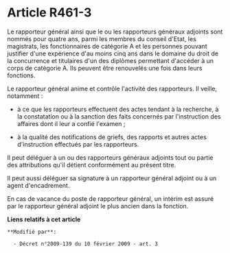 # Article R461-3

Le rapporteur général ainsi que le ou les rapporteurs généraux adjoints sont nommés pour quatre ans, parmi les membres du
conseil d'Etat, les magistrats, les fonctionnaires de catégorie A et les personnes pouvant justifier d'une expérience d'au
moins cinq ans dans le domaine du droit de la concurrence et titulaires d'un des diplômes permettant d'accéder à un corps de
catégorie A. Ils peuvent être renouvelés une fois dans leurs fonctions.

Le rapporteur général anime et contrôle l'activité des rapporteurs. Il veille, notamment :

- à ce que les rapporteurs effectuent des actes tendant à la recherche, à la constatation ou à la sanction des faits
concernés par l'instruction des affaires dont il leur a confié l'examen ;

- à la qualité des notifications de griefs, des rapports et autres actes d'instruction effectués par les rapporteurs.

Il peut déléguer à un ou des rapporteurs généraux adjoints tout ou partie des attributions qu'il détient conformément au
présent titre.

Il peut aussi  déléguer sa signature à un rapporteur général adjoint ou à un agent  d'encadrement. 

En cas de  vacance du poste de rapporteur général, un intérim est assuré par le rapporteur  général adjoint le plus ancien
dans la fonction.

**Liens relatifs à cet article**

	**Modifié par**:

	  - Décret n°2009-139 du 10 février 2009 - art. 3
